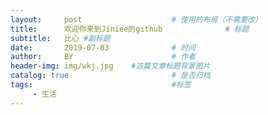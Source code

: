 ```yaml
---
layout:     post                    # 使用的布局（不需要改）
title:      欢迎你来到Jiniee的github              # 标题 
subtitle:   比心 #副标题
date:       2019-07-03              # 时间
author:     BY                      # 作者
header-img: img/wkj.jpg    #这篇文章标题背景图片
catalog: true                       # 是否归档
tags:                               #标签
     - 生活
---
```


